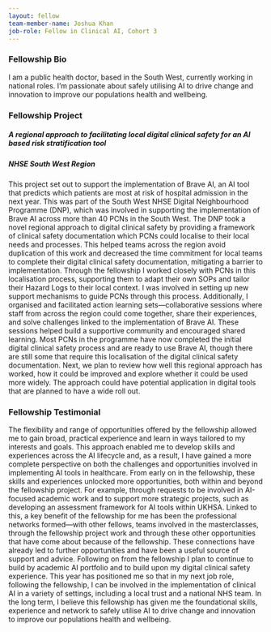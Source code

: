 ```yaml
---
layout: fellow
team-member-name: Joshua Khan
job-role: Fellow in Clinical AI, Cohort 3
---
```

### Fellowship Bio
I am a public health doctor, based in the South West, currently working in national roles. I’m passionate about safely utilising AI to drive change and innovation to improve our populations health and wellbeing. 
### Fellowship Project
##### _A regional approach to facilitating local digital clinical safety for an AI based risk stratification tool_
##### NHSE South West Region

This project set out to support the implementation of Brave AI, an AI tool that predicts which patients are most at risk of hospital admission in the next year. This was part of the South West NHSE Digital Neighbourhood Programme (DNP), which was involved in supporting the implementation of Brave AI across more than 40 PCNs in the South West.   The DNP took a novel regional approach to digital clinical safety by providing a framework of clinical safety documentation which PCNs could localise to their local needs and processes. This helped teams across the region avoid duplication of this work and decreased the time commitment for local teams to complete their digital clinical safety documentation, mitigating a barrier to implementation.  Through the fellowship I worked closely with PCNs in this localisation process, supporting them to adapt their own SOPs and tailor their Hazard Logs to their local context. I was involved in setting up new support mechanisms to guide PCNs through this process. Additionally, I organised and facilitated action learning sets—collaborative sessions where staff from across the region could come together, share their experiences, and solve challenges linked to the implementation of Brave AI. These sessions helped build a supportive community and encouraged shared learning.  Most PCNs in the programme have now completed the initial digital clinical safety process and are ready to use Brave AI, though there are still some that require this localisation of the digital clinical safety documentation. Next, we plan to review how well this regional approach has worked, how it could be improved and explore whether it could be used more widely. The approach could have potential application in digital tools that are planned to have a wide roll out. 
### Fellowship Testimonial
The flexibility and range of opportunities offered by the fellowship allowed me to gain broad, practical experience and learn in ways tailored to my interests and goals. This approach enabled me to develop skills and experiences across the AI lifecycle and, as a result, I have gained a more complete perspective on both the challenges and opportunities involved in implementing AI tools in healthcare.  From early on in the fellowship, these skills and experiences unlocked more opportunities, both within and beyond the fellowship project. For example, through requests to be involved in AI-focused academic work and to support more strategic projects, such as developing an assessment framework for AI tools within UKHSA. Linked to this, a key benefit of the fellowship for me has been the professional networks formed—with other fellows, teams involved in the masterclasses, through the fellowship project work and through these other opportunities that have come about because of the fellowship. These connections have already led to further opportunities and have been a useful source of support and advice. Following on from the fellowship I plan to continue to build by academic AI portfolio and to build upon my digital clinical safety experience. This year has positioned me so that in my next job role, following the fellowship, I can be involved in the implementation of clinical AI in a variety of settings, including a local trust and a national NHS team. In the long term, I believe this fellowship has given me the foundational skills, experience and network to safely utilise AI to drive change and innovation to improve our populations health and wellbeing.
